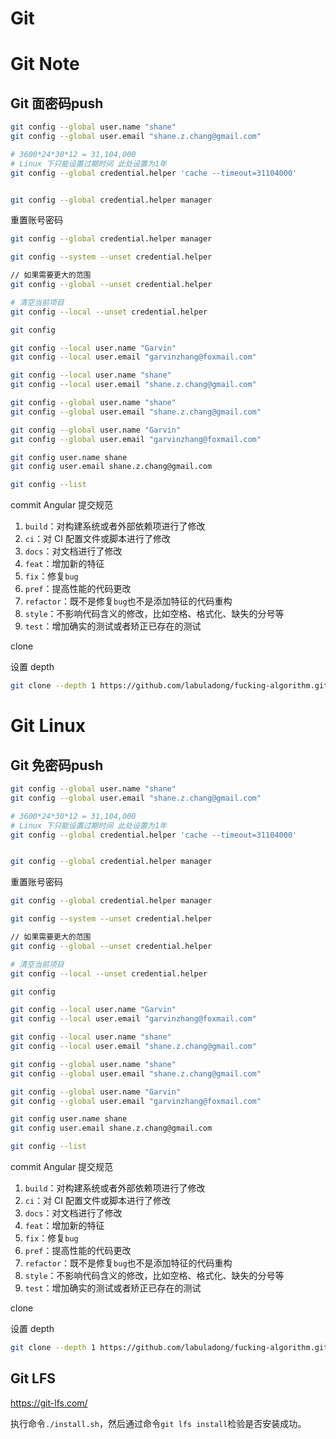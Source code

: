 # Git



# Git Note

## Git 面密码push

```sh
git config --global user.name "shane"
git config --global user.email "shane.z.chang@gmail.com"

# 3600*24*30*12 = 31,104,000 
# Linux 下只能设置过期时间 此处设置为1年
git config --global credential.helper 'cache --timeout=31104000'


git config --global credential.helper manager

```



重置账号密码

```bash
git config --global credential.helper manager

git config --system --unset credential.helper

// 如果需要更大的范围
git config --global --unset credential.helper

# 清空当前项目
git config --local --unset credential.helper

git config

git config --local user.name "Garvin"
git config --local user.email "garvinzhang@foxmail.com"

git config --local user.name "shane"
git config --local user.email "shane.z.chang@gmail.com"

git config --global user.name "shane"
git config --global user.email "shane.z.chang@gmail.com"

git config --global user.name "Garvin"
git config --global user.email "garvinzhang@foxmail.com"

git config user.name shane
git config user.email shane.z.chang@gmail.com

git config --list
```

commit Angular 提交规范

1. `build`：对构建系统或者外部依赖项进行了修改
2. `ci`：对 CI 配置文件或脚本进行了修改
3. `docs`：对文档进行了修改
4. `feat`：增加新的特征
5. `fix`：修复`bug`
6. `pref`：提高性能的代码更改
7. `refactor`：既不是修复`bug`也不是添加特征的代码重构
8. `style`：不影响代码含义的修改，比如空格、格式化、缺失的分号等
9. `test`：增加确实的测试或者矫正已存在的测试

clone

设置 depth

```bash
git clone --depth 1 https://github.com/labuladong/fucking-algorithm.git

```

# Git Linux



## Git 免密码push

```sh
git config --global user.name "shane"
git config --global user.email "shane.z.chang@gmail.com"

# 3600*24*30*12 = 31,104,000 
# Linux 下只能设置过期时间 此处设置为1年
git config --global credential.helper 'cache --timeout=31104000'


git config --global credential.helper manager

```



重置账号密码

```bash
git config --global credential.helper manager

git config --system --unset credential.helper

// 如果需要更大的范围
git config --global --unset credential.helper

# 清空当前项目
git config --local --unset credential.helper

git config

git config --local user.name "Garvin"
git config --local user.email "garvinzhang@foxmail.com"

git config --local user.name "shane"
git config --local user.email "shane.z.chang@gmail.com"

git config --global user.name "shane"
git config --global user.email "shane.z.chang@gmail.com"

git config --global user.name "Garvin"
git config --global user.email "garvinzhang@foxmail.com"

git config user.name shane
git config user.email shane.z.chang@gmail.com

git config --list
```

commit Angular 提交规范

1. `build`：对构建系统或者外部依赖项进行了修改
2. `ci`：对 CI 配置文件或脚本进行了修改
3. `docs`：对文档进行了修改
4. `feat`：增加新的特征
5. `fix`：修复`bug`
6. `pref`：提高性能的代码更改
7. `refactor`：既不是修复`bug`也不是添加特征的代码重构
8. `style`：不影响代码含义的修改，比如空格、格式化、缺失的分号等
9. `test`：增加确实的测试或者矫正已存在的测试

clone

设置 depth

```bash
git clone --depth 1 https://github.com/labuladong/fucking-algorithm.git

```

## Git LFS

https://git-lfs.com/

执行命令`./install.sh`，然后通过命令`git lfs install`检验是否安装成功。

